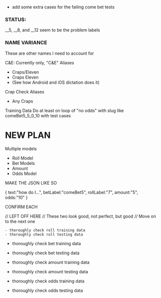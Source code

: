 
- add some extra cases for the failing come bet tests


### STATUS:
__5, __8, and __12 seem to be the problem labels

### NAME VARIANCE
These are other names I need to account for

C&E: Currently only, "C&E"
Aliases
- Craps/Eleven
- Craps Eleven
- (See how Android and iOS dictation does it)

Crap Check
Aliases
- Any Craps

Training Data Do at least on loop of "no odds" with slug like comeBet5_5_0_10
with test cases


# NEW PLAN
Multiple models

- Roll Model
- Bet Models
- Amount
- Odds Model

MAKE THE JSON LIKE SO

{
    text:"how do I...",
    betLabel:"comeBet5",
    rollLabel:"7",
    amount:"5",
    odds:"10"
}



CONFIRM EACH



// LEFT OFF HERE
// These two look good, not perfect, but good
// Move on to the next one

    - thoroughly check roll training data
    - thoroughly check roll testing data







- thoroughly check bet training data
- thoroughly check bet testing data

- thoroughly check amount training data
- thoroughly check amount testing data

- thoroughly check odds training data
- thoroughly check odds testing data
